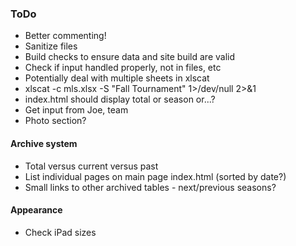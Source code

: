 ### ToDo
- Better commenting!
- Sanitize files
- Build checks to ensure data and site build are valid
- Check if input handled properly, not in files, etc
- Potentially deal with multiple sheets in xlscat
- xlscat -c mls.xlsx -S "Fall Tournament" 1>/dev/null 2>&1
- index.html should display total or season or...?
- Get input from Joe, team
- Photo section?
#### Archive system
- Total versus current versus past
- List individual pages on main page index.html (sorted by date?)
- Small links to other archived tables - next/previous seasons?
#### Appearance
- Check iPad sizes
